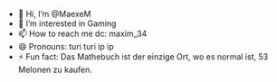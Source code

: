 - 👋 Hi, I’m @MaexeM
- 👀 I’m interested in Gaming
- 📫 How to reach me dc: maxim_34
- 😄 Pronouns: turi turi ip ip
- ⚡ Fun fact: Das Mathebuch ist der einzige Ort, wo es normal ist, 53 Melonen zu kaufen.

<!---
MaexeM/MaexeM is a ✨ special ✨ repository because its `README.md` (this file) appears on your GitHub profile.
You can click the Preview link to take a look at your changes.
--->
